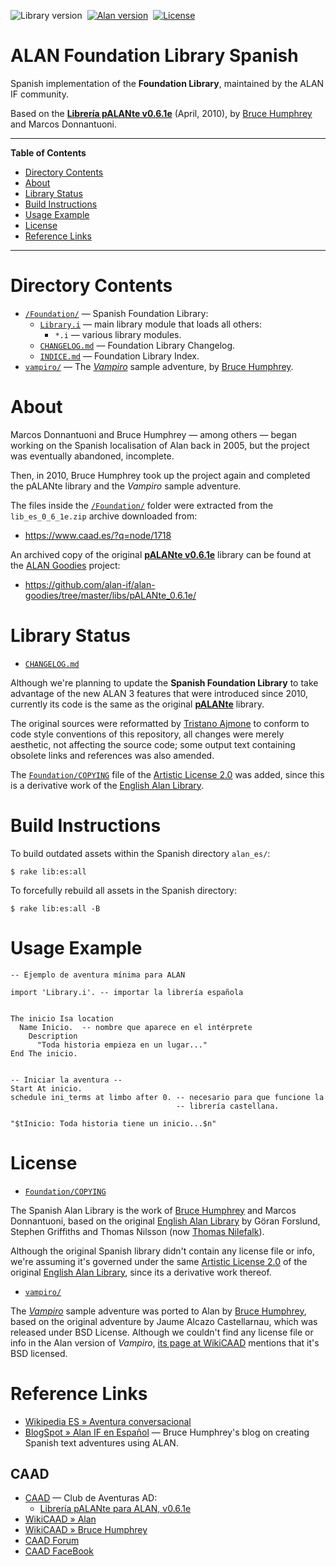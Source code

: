 ![Library version][lib badge]&nbsp;
[![Alan version][alan badge]][alan link]&nbsp;
[![License][license badge]][COPYING]

# ALAN Foundation Library Spanish

Spanish implementation of the __Foundation Library__, maintained by the ALAN IF community.

Based on the __[Librería pALANte v0.6.1e][pALANte]__ (April, 2010), by [Bruce Humphrey] and Marcos Donnantuoni.

-----

**Table of Contents**

<!-- MarkdownTOC autolink="true" bracket="round" autoanchor="false" lowercase="only_ascii" uri_encoding="true" levels="1,2,3" -->

- [Directory Contents](#directory-contents)
- [About](#about)
- [Library Status](#library-status)
- [Build Instructions](#build-instructions)
- [Usage Example](#usage-example)
- [License](#license)
- [Reference Links](#reference-links)

<!-- /MarkdownTOC -->

-----

# Directory Contents

- [`/Foundation/`][Foundation/] — Spanish Foundation Library:
    + [`Library.i`][Library.i] — main library module that loads all others:
        * `*.i` — various library modules.
    + [`CHANGELOG.md`][CHANGELOG.md] — Foundation Library Changelog.
    + [`INDICE.md`][INDICE.md] — Foundation Library Index.
- [`vampiro/`][vampiro/] — The _[Vampiro]_ sample adventure, by [Bruce Humphrey].

# About

Marcos Donnantuoni and Bruce Humphrey — among others — began working on the Spanish localisation of Alan back in 2005, but the project was eventually abandoned, incomplete.

Then, in 2010, Bruce Humphrey took up the project again and completed the pALANte library and the _Vampiro_ sample adventure.

The files inside the [`/Foundation/`][Foundation/] folder were extracted from the `lib_es_0_6_1e.zip` archive downloaded from:

- https://www.caad.es/?q=node/1718

An archived copy of the original __[pALANte v0.6.1e][pALANte]__ library can be found at the [ALAN Goodies] project:

- https://github.com/alan-if/alan-goodies/tree/master/libs/pALANte_0.6.1e/


# Library Status

- [`CHANGELOG.md`][CHANGELOG.md]

Although we're planning to update the __Spanish Foundation Library__ to take advantage of the new ALAN&nbsp;3 features that were introduced since 2010, currently its code is the same as the original __[pALANte]__ library.

The original sources were reformatted by [Tristano Ajmone] to conform to code style conventions of this repository, all changes were merely aesthetic, not affecting the source code; some output text containing obsolete links and references was also amended.

The [`Foundation/COPYING`][COPYING] file of the [Artistic License 2.0] was added, since this is a derivative work of the [English Alan Library].


# Build Instructions

To build outdated assets within the Spanish directory `alan_es/`:

    $ rake lib:es:all

To forcefully rebuild all assets in the Spanish directory:

    $ rake lib:es:all -B


# Usage Example

```alan
-- Ejemplo de aventura mínima para ALAN

import 'Library.i'. -- importar la librería española


The inicio Isa location
  Name Inicio.  -- nombre que aparece en el intérprete
    Description
      "Toda historia empieza en un lugar..."
End The inicio.


-- Iniciar la aventura --
Start At inicio.
schedule ini_terms at limbo after 0. -- necesario para que funcione la
                                     -- librería castellana.

"$tInicio: Toda historia tiene un inicio...$n"
```


# License

- [`Foundation/COPYING`][COPYING]

The Spanish Alan Library is the work of [Bruce Humphrey] and Marcos Donnantuoni, based on the original [English Alan Library] by Göran Forslund, Stephen Griffiths and Thomas Nilsson (now [Thomas Nilefalk]).

Although the original Spanish library didn't contain any license file or info, we're assuming it's governed under the same [Artistic License 2.0] of the original [English Alan Library], since its a derivative work thereof.

- [`vampiro/`][vampiro/]

The _[Vampiro]_ sample adventure was ported to Alan by [Bruce Humphrey], based on the original adventure by Jaume Alcazo Castellarnau, which was released under BSD License.
Although we couldn't find any license file or info in the Alan version of _Vampiro_, [its page at WikiCAAD] mentions that it's BSD licensed.


# Reference Links

- [Wikipedia ES » Aventura conversacional]
- [BlogSpot » Alan IF en Español] — Bruce Humphrey's blog on creating Spanish text adventures using ALAN.

<!-- MarkdownTOC:excluded -->
## CAAD

- [CAAD] — Club de Aventuras AD:
    + [Librería pALANte para ALAN, v0.6.1e]
- [WikiCAAD » Alan]
- [WikiCAAD » Bruce Humphrey]
- [CAAD Forum]
- [CAAD FaceBook]

<!-----------------------------------------------------------------------------
                               REFERENCE LINKS
------------------------------------------------------------------------------>

[CAAD FaceBook]: https://www.facebook.com/groups/33938974840/
[CAAD]: https://www.caad.es  "Visit the CAAD (Club de Aventuras AD) website"
[WikiCAAD » Alan]: https://wiki.caad.es/Alan
[CAAD Forum]: https://foro.caad.es
[Librería pALANte para ALAN, v0.6.1e]: https://www.caad.es/?q=node/1718 "Download page of the original pALANte library at CAAD"
[pALANte]: https://github.com/alan-if/alan-goodies/tree/master/libs/pALANte_0.6.1e/ "View the original pALANte Library v0.6.1e at the ALAN Goodies repository"

[Wikipedia ES » Aventura conversacional]: https://es.wikipedia.org/wiki/Aventura_conversacional

[BlogSpot » Alan IF en Español]: https://alanif.blogspot.com/
[WikiCAAD » Bruce Humphrey]: https://wiki.caad.es/Bruce_Humphrey

[English Alan Library]: ../alan_en/lib_en/ "Navigate to the English Alan Library folder"
[Artistic License 2.0]: https://opensource.org/licenses/Artistic-2.0  "View the Artistic License 2.0 at Open Source Initiative"

[ALAN Goodies]: https://github.com/alan-if/alan-goodies "Visit the ALAN Goodies repository on GitHub"

<!-- Vampiro -->

[Vampiro]: https://www.caad.es/?q=node/1717 "View original page of Vampiro at CAAD"
[its page at WikiCAAD]: https://wiki.caad.es/Vampiro_(Alan) "WikiCAAD » Vampiro (Alan)"

<!-- badges -->

[lib badge]: https://img.shields.io/badge/Foundation%20Lib%20ES-0.1.0-yellow "ALAN Foundation Library version"
[alan badge]: https://img.shields.io/badge/ALAN-3.0beta7-yellow
[alan link]: https://www.alanif.se/download-alan-v3/development-kits/development-kits-3-0beta7 "Tested with Alan SDK 3.0beta7"
[license badge]: https://img.shields.io/badge/license-Artistic%20License%202.0-blue

<!-- project files and folders -->

[Foundation/]: ./Foundation/ "Navigate to Spanish Alan IF library folder"
[vampiro/]: ./vampiro/ "Navigate to sample adventure"

[CHANGELOG.md]: ./Foundation/CHANGELOG.md "Read CHANGELOG document"
[COPYING]: ./Foundation/COPYING "View Artistic License 2.0"
[INDICE.md]: ./Foundation/INDICE.md "View file"
[Library.i]: ./Foundation/Library.i "View source file of main library module"

<!-- people -->

[Bruce Humphrey]: https://alanif.blogspot.com/ "Visit Bruce Humphrey's blog on ALAN Spanish"
[Thomas Nilefalk]: https://github.com/thoni56 "View Thomas Nilefalk's GitHub profile"
[Tristano Ajmone]: https://github.com/tajmone "View Tristano Ajmone's GitHub profile"

<!-- EOF -->
